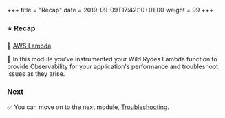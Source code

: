 +++
title = "Recap"
date = 2019-09-09T17:42:10+01:00
weight = 99
+++

### :star: Recap

:key: [AWS Lambda][lambda]

:wrench: In this module you've instrumented your Wild Rydes Lambda function to provide Observability for your application's performance and troubleshoot issues as they arise.

### Next

:white_check_mark: You can move on to the next module, [Troubleshooting][troubleshooting].

[workshops]: https://github.com/aws-samples/aws-serverless-workshops
[troubleshooting]: ../6_troubleshooting.html
[lambda]: https://aws.amazon.com/lambda/
